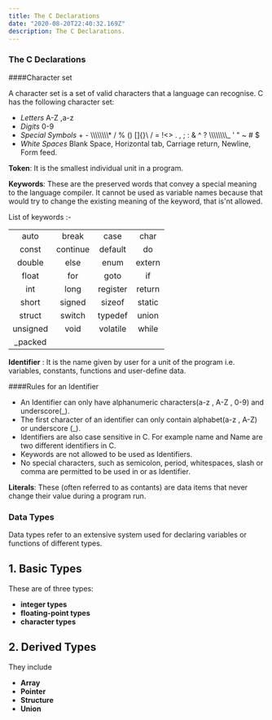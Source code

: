 ```yaml
---
title: The C Declarations
date: "2020-08-20T22:40:32.169Z"
description: The C Declarations.
---
```


### The C Declarations

####Character set

A character set is a set of valid characters that a language can recognise.
C has the following character set:

- _Letters_ A-Z ,a-z
- _Digits_ 0-9
- _Special Symbols_ + - \\\\\\\\\\\\\\\\\* / % () []{}\ / = !<> . , ; : & ^ ? \\\\\\\\\\\\\\\\\_ ' " ~ # \$
- _White Spaces_ Blank Space, Horizontal tab, Carriage return, Newline, Form feed.

**Token**: It is the smallest individual unit in a program.

**Keywords**: These are the preserved words that convey a special meaning to the language compiler. It cannot be used as variable names because that would try to change the existing meaning of the keyword, that is'nt allowed.

List of keywords :-

|          |          |          |        |
| :------: | :------: | :------: | :----: |
|   auto   |  break   |   case   |  char  |
|  const   | continue | default  |   do   |
|  double  |   else   |   enum   | extern |
|  float   |   for    |   goto   |   if   |
|   int    |   long   | register | return |
|  short   |  signed  |  sizeof  | static |
|  struct  |  switch  | typedef  | union  |
| unsigned |   void   | volatile | while  |
| \_packed |

**Identifier** : It is the name given by user for a unit of the program i.e. variables, constants, functions and user-define data.

####Rules for an Identifier

- An Identifier can only have alphanumeric characters(a-z , A-Z , 0-9) and underscore(\_).
- The first character of an identifier can only contain alphabet(a-z , A-Z) or underscore (\_).
- Identifiers are also case sensitive in C. For example name and Name are two different identifiers in C.
- Keywords are not allowed to be used as Identifiers.
- No special characters, such as semicolon, period, whitespaces, slash or comma are permitted to be used in or as Identifier.

**Literals**: These (often referred to as contants) are data items that never change their value during a program run.

### Data Types

Data types refer to an extensive system used for declaring variables or functions of different types.

## 1. Basic Types

These are of three types:

- **integer types**
- **floating-point types**
- **character types**

## 2. Derived Types

They include

- **Array**
- **Pointer**
- **Structure**
- **Union**
